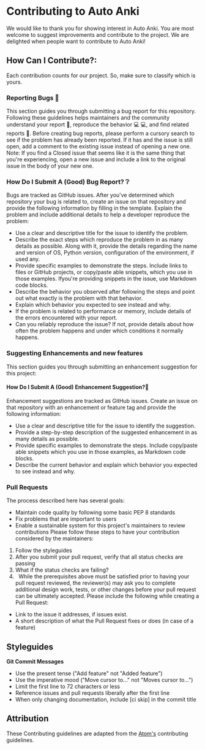 # **Contributing to Auto Anki** 
We would like to thank you for showing interest in Auto Anki. You are most welcome to suggest improvements and contribute to the project. We are delighted when people want to contribute to Auto Anki!

## **How Can I Contribute?**:

Each contribution counts for our project. So, make sure to classify which is yours.

### **Reporting Bugs** 🐛

This section guides you through submitting a bug report for this repository. Following these guidelines helps maintainers and the community understand your report 📝, reproduce the behavior 💻 💻, and find related reports 🔎.
Before creating bug reports, please perform a cursory search to see if the problem has already been reported. If it has and the issue is still open, add a comment to the existing issue instead of opening a new one.
Note: If you find a Closed issue that seems like it is the same thing that you're experiencing, open a new issue and include a link to the original issue in the body of your new one.

### **How Do I Submit A (Good) Bug Report?** ❔

Bugs are tracked as GitHub issues. After you've determined which repository your bug is related to, create an issue on that repository and provide the following information by filling in the template.
Explain the problem and include additional details to help a developer reproduce the problem:
*	Use a clear and descriptive title for the issue to identify the problem.
*	Describe the exact steps which reproduce the problem in as many details as possible. Along with it, provide the details regarding the name and version of OS, Python version, configuration of the environment, if used any.
*	Provide specific examples to demonstrate the steps. Include links to files or GitHub projects, or copy/paste able snippets, which you use in those examples. Ifyou're providing snippets in the issue, use Markdown code blocks.
*	Describe the behavior you observed after following the steps and point out what exactly is the problem with that behavior.
*	Explain which behavior you expected to see instead and why.
*	If the problem is related to performance or memory, include details of the errors encountered with your report.
*	Can you reliably reproduce the issue? If not, provide details about how often the problem happens and under which conditions it normally happens.

### **Suggesting Enhancements and new features** 

This section guides you through submitting an enhancement suggestion for this project:

#### **How Do I Submit A (Good) Enhancement Suggestion?**🤔

Enhancement suggestions are tracked as GitHub issues. Create an issue on that repository with an enhancement or feature tag and provide the following information:
*	Use a clear and descriptive title for the issue to identify the suggestion.
*	Provide a step-by-step description of the suggested enhancement in as many details as possible.
*	Provide specific examples to demonstrate the steps. Include copy/paste able snippets which you use in those examples, as Markdown code blocks.
*	Describe the current behavior and explain which behavior you expected to see instead and why.

### **Pull Requests**

The process described here has several goals:
*	Maintain code quality by following some basic PEP 8 standards
*	Fix problems that are important to users
*	Enable a sustainable system for this project's maintainers to review contributions
Please follow these steps to have your contribution considered by the maintainers:
1.	Follow the styleguides
2.	After you submit your pull request, verify that all status checks are passing
3.	What if the status checks are failing?
4.	 
While the prerequisites above must be satisfied prior to having your pull request reviewed, the reviewer(s) may ask you to complete additional design work, tests, or other changes before your pull request can be ultimately accepted.
Please include the following while creating a Pull Request:
*	Link to the issue it addresses, if issues exist. 
*	A short description of what the Pull Request fixes or does (in case of a feature)

## **Styleguides**

**Git Commit Messages**
*	Use the present tense ("Add feature" not "Added feature")
*	Use the imperative mood ("Move cursor to..." not "Moves cursor to...")
*	Limit the first line to 72 characters or less
*	Reference issues and pull requests liberally after the first line
*	When only changing documentation, include [ci skip] in the commit title

## **Attribution**
These Contributing guidelines are adapted from the [Atom's](https://github.com/atom/atom/blob/master/CONTRIBUTING.md) contributing guidelines.





